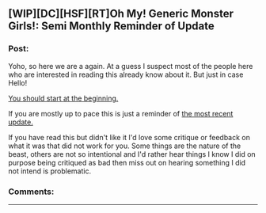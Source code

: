 ## [WIP][DC][HSF][RT]Oh My! Generic Monster Girls!: Semi Monthly Reminder of Update

### Post:

Yoho, so here we are a again.
At a guess I suspect most of the people here who are interested in reading this already know about it. But just in case Hello!

[You should start at the beginning.](http://mspaforums.com/showthread.php?58468-Oh-My%21-Generic-Monster-Girls%21-Dream-Time)

If you are mostly up to pace this is just a reminder of [the most recent update.](http://mspaforums.com/showthread.php?58468-Oh-My%21-Generic-Monster-Girls%21-Dream-Time&p=7856807&viewfull=1#post7856807)

If you have read this but didn't like it I'd love some critique or feedback on what it was that did not work for you. Some things are the nature of the beast, others are not so intentional and I'd rather hear things I know I did on purpose being critiqued as bad then miss out on hearing something I did not intend is problematic.

### Comments:

---

